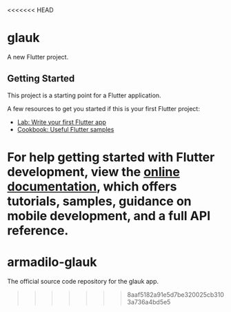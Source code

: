 <<<<<<< HEAD
# glauk

A new Flutter project.

## Getting Started

This project is a starting point for a Flutter application.

A few resources to get you started if this is your first Flutter project:

- [Lab: Write your first Flutter app](https://docs.flutter.dev/get-started/codelab)
- [Cookbook: Useful Flutter samples](https://docs.flutter.dev/cookbook)

For help getting started with Flutter development, view the
[online documentation](https://docs.flutter.dev/), which offers tutorials,
samples, guidance on mobile development, and a full API reference.
=======
# armadilo-glauk
The official source code repository for the glauk app.
>>>>>>> 8aaf5182a91e5d7be320025cb3103a736a4bd5e5
